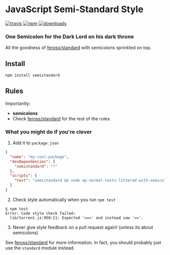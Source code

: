 # JavaScript Semi-Standard Style
[![travis][travis-image]][travis-url]
[![npm][npm-image]][npm-url]
[![downloads][downloads-image]][downloads-url]

[travis-image]: https://img.shields.io/travis/flet/semistandard.svg?style=flat
[travis-url]: https://travis-ci.org/flet/semistandard
[npm-image]: https://img.shields.io/npm/v/semistandard.svg?style=flat
[npm-url]: https://npmjs.org/package/semistandard
[downloads-image]: https://img.shields.io/npm/dm/semistandard.svg?style=flat
[downloads-url]: https://npmjs.org/package/semistandard

### One Semicolon for the Dark Lord on his dark throne

All the goodness of [feross/standard](https://github.com/feross/standard) with semicolons sprinkled on top.

## Install

```bash
npm install semistandard
```

## Rules
Importantly:
- **semicolons**
- Check [feross/standard][1] for the rest of the rules.

### What you might do if you're clever

1. Add it to `package.json`

  ```json
  {
    "name": "my-cool-package",
    "devDependencies": {
      "semistandard": "*"
    },
    "scripts": {
      "test": "semistandard && node my-normal-tests-littered-with-semicolons.js"
    }
  }
  ```

2. Check style automatically when you run `npm test`

  ```
  $ npm test
  Error: Code style check failed:
    lib/torrent.js:950:11: Expected '===' and instead saw '=='.
  ```

3. Never give style feedback on a pull request again! (unless its about semicolons)


See [feross/standard](1) for more information. In fact, you should probably just use the `standard` module instead.

[1]: https://github.com/feross/standard
